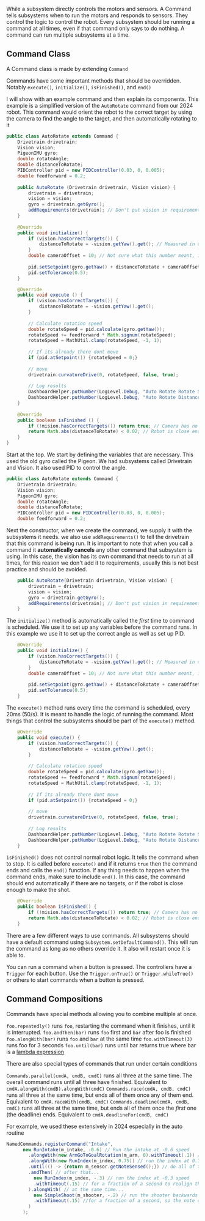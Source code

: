 While a subsystem directly controls the motors and sensors. A Command tells subsystems when to run the motors and responds to sensors. They control the logic to control the robot. Every subsystem should be running a command at all times, even if that command only says to do nothing. A command can run multiple subsystems at a time.
## Command Class

A Command class is made by extending `Command`

Commands have some important methods that should be overridden. Notably `execute()`, `initialize()`, `isFinished()`, and `end()`

I will show with an example command and then explain its components. This example is a simplified version of the `AutoRotate` command from our 2024 robot. This command would orient the robot to the correct target by using the camera to find the angle to the target, and then automatically rotating to it

```java
public class AutoRotate extends Command {
    Drivetrain drivetrain;
    Vision vision;
    PigeonIMU gyro;
    double rotateAngle;
    double distanceToRotate;
    PIDController pid = new PIDController(0.03, 0, 0.005);
    double feedforward = 0.2;
    
    public AutoRotate (Drivetrain drivetrain, Vision vision) {
        drivetrain = drivetrain;
        vision = vision;
        gyro = drivetrain.getGyro();
        addRequirements(drivetrain); // Don't put vision in requirements or else the command will be canceled
    }
    
    @Override
    public void initialize() {
        if (vision.hasCorrectTargets()) {
            distanceToRotate = -vision.getYaw().get(); // Measured in degrees
        }
        double cameraOffset = 10; // Not sure what this number meant, i think it was the angle the camera was pointed at
        
        pid.setSetpoint(gyro.getYaw() + distanceToRotate + cameraOffset); // Set up PID
        pid.setTolerance(0.5);
    }

    @Override
    public void execute () {
        if (vision.hasCorrectTargets()) {
            distanceToRotate = -vision.getYaw().get();
        }
	    
	    // Calculate rotation speed
        double rotateSpeed = pid.calculate(gyro.getYaw());
        rotateSpeed += feedforward * Math.signum(rotateSpeed);
        rotateSpeed = MathUtil.clamp(rotateSpeed, -1, 1);
        
        // If its already there dont move
        if (pid.atSetpoint()) {rotateSpeed = 0;}
        
        // move
        drivetrain.curvatureDrive(0, rotateSpeed, false, true);
        
        // Log results
        DashboardHelper.putNumber(LogLevel.Debug, "Auto Rotate Rotate Speed", rotateSpeed);
        DashboardHelper.putNumber(LogLevel.Debug, "Auto Rotate Distance from setpoint", pid.getPositionError());
    }
    
    @Override
    public boolean isFinished () {
        if (!mision.hasCorrectTargets()) return true; // Camera has no targets, cannot orient properly
        return Math.abs(distanceToRotate) < 0.02; // Robot is close enough
    }
}
```

Start at the top. We start by defining the variables that are necessary. This used the old gyro called the Pigeon. We had subsystems called Drivetrain and Vision. It also used PID to control the angle.

```java
public class AutoRotate extends Command {
    Drivetrain drivetrain;
    Vision vision;
    PigeonIMU gyro;
    double rotateAngle;
    double distanceToRotate;
    PIDController pid = new PIDController(0.03, 0, 0.005);
    double feedforward = 0.2;
```

Next the constructor, when we create the command, we supply it with the subsystems it needs. we also use `addRequirements()` to tell the drivetrain that this command is being run. It is important to note that when you call a command it **automatically cancels** any other command that subsystem is using. In this case, the vision has its own command that needs to run at all times, for this reason we don't add it to requirements, usually this is not best practice and should be avoided.

```java
    public AutoRotate(Drivetrain drivetrain, Vision vision) {
        drivetrain = drivetrain;
        vision = vision;
        gyro = drivetrain.getGyro();
        addRequirements(drivetrain); // Don't put vision in requirements or else the command will be canceled
    }
```

The `initialize()` method is automatically called the *first* time to command is scheduled. We use it to set up any variables before the command runs. In this example we use it to set up the correct angle as well as set up PID.

```java
    @Override
    public void initialize() {
        if (vision.hasCorrectTargets()) {
            distanceToRotate = -vision.getYaw().get(); // Measured in degrees
        }
        double cameraOffset = 10; // Not sure what this number meant, i think it was the angle the camera was pointed at
        
        pid.setSetpoint(gyro.getYaw() + distanceToRotate + cameraOffset); // Set up PID
        pid.setTolerance(0.5);
    }
```

The `execute()` method runs every time the command is scheduled, every 20ms (50/s). It is meant to handle the logic of running the command. Most things that control the subsystems should be part of the `execute()` method.

```java
    @Override
    public void execute() {
        if (vision.hasCorrectTargets()) {
            distanceToRotate = -vision.getYaw().get();
        }
	    
	    // Calculate rotation speed
        double rotateSpeed = pid.calculate(gyro.getYaw());
        rotateSpeed += feedforward * Math.signum(rotateSpeed);
        rotateSpeed = MathUtil.clamp(rotateSpeed, -1, 1);
        
        // If its already there dont move
        if (pid.atSetpoint()) {rotateSpeed = 0;}
        
        // move
        drivetrain.curvatureDrive(0, rotateSpeed, false, true);
        
        // Log results
        DashboardHelper.putNumber(LogLevel.Debug, "Auto Rotate Rotate Speed", rotateSpeed);
        DashboardHelper.putNumber(LogLevel.Debug, "Auto Rotate Distance from setpoint", pid.getPositionError());
    }
```

`isFinished()` does not control normal robot logic. It tells the command when to stop. It is called before `execute()` and if it returns `true` then the command ends and calls the `end()` function. If any thing needs to happen when the command ends, make sure to include `end()`. In this case, the command should end automatically if there are no targets, or if the robot is close enough to make the shot.

```java
    @Override
    public boolean isFinished() {
        if (!mision.hasCorrectTargets()) return true; // Camera has no targets, cannot orient properly
        return Math.abs(distanceToRotate) < 0.02; // Robot is close enough
    }
```

There are a few different ways to use commands. All subsystems should have a default command using `Subsystem.setDefaultCommand()`. This will run the command as long as no others override it. It also will restart once it is able to.

You can run a command when a button is pressed. The controllers have a `Trigger` for each button. Use the `Trigger.onTrue()` or `Trigger.whileTrue()` or others to start commands when a button is pressed.

## Command Compositions

Commands have special methods allowing you to combine multiple at once.

`foo.repeatedly()` runs `foo`, restarting the command when it finishes, until it is interrupted.
`foo.andThen(bar)` runs `foo` first and `bar` after foo is finished
`foo.alongWith(bar)` runs `foo` and `bar` at the same time
`foo.withTimeout(3)` runs foo for 3 seconds
`foo.until(bar)` runs until bar returns true where bar is a [lambda expression](https://docs.oracle.com/javase/tutorial/java/javaOO/lambdaexpressions.html#syntax)

There are also special types of commands that run under certain conditions

`Commands.parallel(cmdA, cmdB, cmdC)` runs all three at the same time. The overall command runs until all three have finished. Equivalent to `cmdA.alongWith(cmdB).alongWith(cmdC)`
`Commands.race(cmdA, cmdB, cmdC)` runs all three at the same time, but ends all of them once any of them end. Equivalent to `cmdA.raceWith(cmdB, cmdC)`
`Commands.deadline(cmdA, cmdB, cmdC)` runs all three at the same time, but ends all of them once the *first* one (the deadline) ends. Equivalent to `cmdA.deadlineFor(cmdB, cmdC)`

For example, we used these extensively in 2024 especially in the auto routine

```java
NamedCommands.registerCommand("Intake", 
      new RunIntake(m_intake, -0.6) // Run the intake at -0.6 speed
        .alongWith(new ArmGoToGoalRotation(m_arm, 0).withTimeout(.1)) // keep the arm at the ground
        .alongWith(new RunIndex(m_index, 0.75)) // run the index at 0.75 speed
        .until(() -> {return m_sensor.getNoteSensed();}) // do all of that until we pick up a note
        .andThen( // after that...
          new RunIndex(m_index, -.3) // run the index at -0.3 speed
          .withTimeout(.15) // for a fraction of a second to realign the note
        ).alongWith( // at the same time...
          new SimpleShoot(m_shooter, -.2) // run the shooter backwards
          .withTimeout(.15) //for a fraction of a second, so the note doesnt get stuck
        )
      );
```
